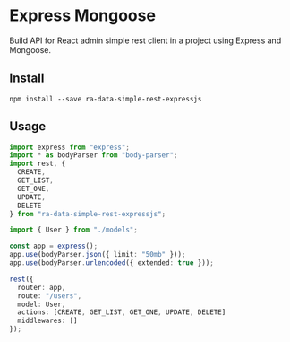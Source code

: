 # Express Mongoose

Build API for React admin simple rest client in a project using Express and Mongoose.

## Install

```
npm install --save ra-data-simple-rest-expressjs
```

## Usage

```ts
import express from "express";
import * as bodyParser from "body-parser";
import rest, {
  CREATE,
  GET_LIST,
  GET_ONE,
  UPDATE,
  DELETE
} from "ra-data-simple-rest-expressjs";

import { User } from "./models";

const app = express();
app.use(bodyParser.json({ limit: "50mb" }));
app.use(bodyParser.urlencoded({ extended: true }));

rest({
  router: app,
  route: "/users",
  model: User,
  actions: [CREATE, GET_LIST, GET_ONE, UPDATE, DELETE]
  middlewares: []
});
```
